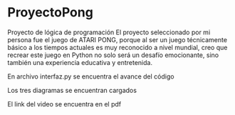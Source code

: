 # ProyectoPong
Proyecto de lógica de programación
El proyecto seleccionado por mi persona fue el juego de ATARI PONG, porque al ser un juego técnicamente básico a los tiempos actuales es muy reconocido a nivel mundial, creo que recrear este juego en Python no solo será un desafío emocionante, sino también una experiencia educativa y entretenida.

En archivo interfaz.py se encuentra el avance del código

Los tres diagramas se encuentran cargados

El link del video se encuentra en el pdf
